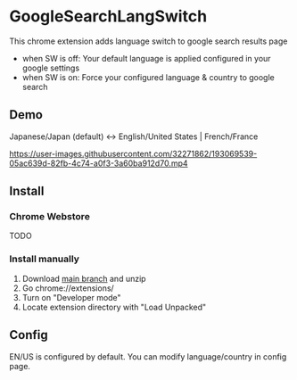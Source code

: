 ﻿# GoogleSearchLangSwitch

This chrome extension adds language switch to google search results page

- when SW is off: Your default language is applied configured in your google settings
- when SW is on: Force your configured language & country to google search

## Demo
Japanese/Japan (default) <-> English/United States | French/France

https://user-images.githubusercontent.com/32271862/193069539-05ac639d-82fb-4c74-a0f3-3a60ba912d70.mp4

## Install

### Chrome Webstore
TODO

### Install manually
1. Download [main branch](https://github.com/ndtn97/GoogleSearchLangSwitch/archive/refs/heads/main.zip) and unzip
2. Go chrome://extensions/
3. Turn on "Developer mode"
4. Locate extension directory with "Load Unpacked"

## Config
EN/US is configured by default.
You can modify language/country in config page.
